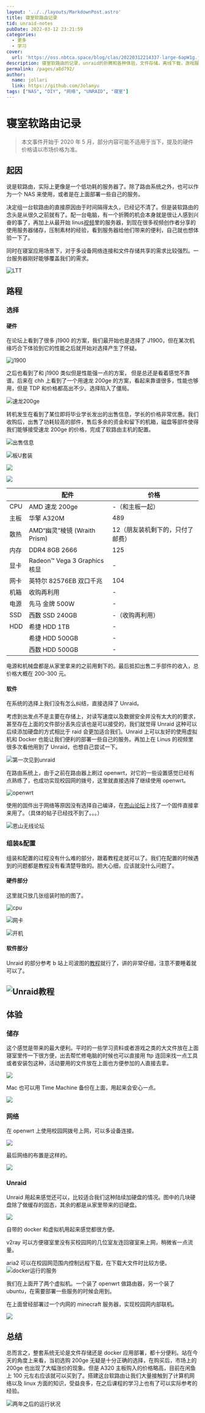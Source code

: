 ```yaml
---
layout: '../../layouts/MarkdownPost.astro'
title: 寝室软路由记录
tid: unraid-notes
pubDate: 2022-03-12 23:21:59
categories: 
  - 更多
  - 学习
cover: 
  url: 'https://oss.nbtca.space/blog/clas/20220312214337-large-6apW1g.jpeg'
description: 寝室软路由的记录，unraid的折腾和各种体验，文件存储，离线下载，游戏服务器……
permalink: /pages/a8d792/
author: 
  name: jollari
  link: https://github.com/Jolanyu
tags: ["NAS", "DIY", "网络", "UNRAID", "寝室"]
---
```


# 寝室软路由记录

> 本文事件开始于 2020 年 5 月，部分内容可能不适用于当下，提及的硬件价格请以市场价格为准。

## 起因

说是软路由，实际上更像是一个低功耗的服务器了。除了路由系统之外，也可以作为一个 NAS 来使用，或者是在上面部署一些自己的服务。

决定组一台软路由的直接原因由于时间隔得太久，已经记不清了。但是装软路由的念头是从很久之前就有了。配一台电脑，有一个折腾的机会本身就是很让人感到兴奋的事了，再加上从最开始 linus[视频](https://www.bilibili.com/video/BV1vx411B7Db)里的服务器，到现在很多视频创作者分享的使用服务器储存，压制素材的经验，看到服务器给他们带来的便利，自己就也想体验一下了。

同时在寝室应用场景下，对于多设备网络连接和文件存储共享的需求比较强烈。一台服务器刚好能够覆盖我们的需求。

![LTT](https://oss.nbtca.space/blog/clas/jnNsb2.png)

## 路程

### 选择

#### 硬件

在论坛上看到了很多 j1900 的方案，我们最开始也是选择了 J1900，但在某次机缘巧合下体验到它的性能之后就开始对选择产生了怀疑。


![j1900](https://oss.nbtca.space/blog/clas/20220312212521.png)

之后也看到了和 j1900 类似但是性能强一点的方案， 但是总还是看着感觉不靠谱。后来在 chh 上看到了一个用速龙 200ge 的方案，看起来靠谱很多，性能也够用，但是 TDP 和价格都高出不少。选择陷入了僵局。

![速龙200ge](https://oss.nbtca.space/blog/clas/20220312213204.png)

转机发生在看到了某位即将毕业学长发出的出售信息，学长的价格非常优惠。我们收购后，出售了功耗较高的部件，售后多余的资金和留下的机箱，磁盘等部件使得我们能够接受速龙 200ge 的价格，完成了软路由主机的配置。

![出售信息](https://oss.nbtca.space/blog/clas/Screenshot_2022-03-12-19-42-37-153_com.tencent.mo.jpg)

![板U套装](https://oss.nbtca.space/blog/clas/QQ图片20220312194447.jpg)

![](https://oss.nbtca.space/blog/clas/QQ图片20220312194345.jpg)

![](https://oss.nbtca.space/blog/clas/QQ图片20220312205957.png)

|      | 配件                         | 价格                             |
| ---- | ---------------------------- | -------------------------------- |
| CPU  | AMD 速龙 200ge               | -（和主板一起）                  |
| 主板 | 华擎 A320M                   | 489                              |
| 散热 | AMD“幽灵”棱镜 (Wraith Prism) | 12（朋友装机剩下的，只付了邮费） |
| 内存 | DDR4 8GB 2666                | 125                              |
| 显卡 | Radeon™ Vega 3 Graphics 核显 | -                                |
| 网卡 | 英特尔 82576EB 双口千兆      | 104                              |
| 机箱 | 收购再利用                   | -                                |
| 电源 | 先马 金牌 500W               | -                                |
| SSD  | 西数 SSD 240GB               | -（收购再利用）                  |
| HDD  | 希捷 HDD 1TB                 | -                                |
|      | 希捷 HDD 500GB               | -                                |
|      | 西数 HDD 500GB               | -                                |

电源和机械盘都是从家里拿来的之前用剩下的。最后抵扣出售二手部件的收入，总价格大概在 200-300 元。
#### 软件

在系统的选择上我们没有怎么纠结，直接选择了 Unraid。

考虑到出发点不是主要在存储上，对读写速度以及数据安全并没有太大的的要求，甚至存在上面的文件部分丢失应该也是可以接受的，我们就觉得 Unraid 这种可以后续添加硬盘的方式相比于 raid 会更加适合我们。Unraid 上可以友好的使用虚拟机和 Docker 也能让我们便利的部署一些自己的服务。再加上在 Linus 的视频里很多次看他用到了 Unraid，也想自己尝试一下。

![第一次见到unraid](https://oss.nbtca.space/blog/clas/uUVHli.png)

在路由系统上，由于之前在路由器上刷过 openwrt，对它的一些设置感觉已经有点熟练了，也成功实现校园网的拨号，这里就直接选择了继续使用 openwrt。

![openwrt](https://oss.nbtca.space/blog/clas/DfcfL0.png)

使用的固件出于网络等原因没有选择自己编译，在[恩山论坛](https://www.right.com.cn/forum/)上找了一个固件直接拿来用了。（具体的帖子已经找不到了。。。）

![恩山无线论坛](https://oss.nbtca.space/blog/clas/Oj6hze.png)

### 组装&配置

组装和配置的过程没有什么难的部分，跟着教程走就可以了。我们在配置的时候遇到的问题都是教程没有看清楚导致的。胆大心细，应该就没什么问题了。

#### 硬件部分

这里就只放几张组装时拍的图了。

![cpu](https://oss.nbtca.space/blog/clas/20220312214619.png)

![网卡](https://oss.nbtca.space/blog/clas/20220312214440.png)

![开机](https://oss.nbtca.space/blog/clas/20220312214337.png)

#### 软件部分

Unraid 的部分参考 b 站上司波图的[教程](https://www.bilibili.com/video/BV1nE411B73Y)就行了，讲的非常仔细，注意不要睡着就可以了。

## ![Unraid教程](https://oss.nbtca.space/blog/clas/20220312214716.png)

## 体验

### 储存

这个感觉是带来的最大便利。平时的一些学习资料或者游戏之类的大文件放在上面寝室里传一下很方便，出去帮忙修电脑的时候也可以直接用 ftp 连回来找一点工具或者安装包这种，活动要用的文件放在上面也方便参加的人直接去拿。

![](https://oss.nbtca.space/blog/clas/oDEdv2-Pply4K.png)

Mac 也可以用 Time Machine 备份在上面，用起来会安心一点。

![](https://oss.nbtca.space/blog/clas/time-machine-H5Du4F.png)

### 网络

在 openwrt 上使用校园网拨号上网，可以多设备连接。

![](https://oss.nbtca.space/blog/clas/Snipaste_2022-03-12_21-57-49.png)

最后网络的布置是这样的。

![](https://oss.nbtca.space/blog/clas/寝室网络拓扑图.png)

### Unraid

Unraid 用起来感觉还可以，比较适合我们这种陆续加硬盘的情况。图中的几块硬盘除了做缓存的固态，其余的都是从家里带来的旧硬盘。

![](https://oss.nbtca.space/blog/clas/unraid-dashboard-eNITTk.png)

自带的 docker 和虚拟机用起来感觉都很方便。

v2ray 可以方便寝室里没有买校园网的几位室友连回寝室来上网，稍微省一点流量。

aria2 可以在校园网范围内控制远程下载，在下载大文件时比较方便。
![docker运行的服务](https://oss.nbtca.space/blog/clas/docker-W1aCYw.png)

我们在上面开了两个虚拟机。一个装了 openwrt 做路由器，另一个装了 ubuntu，在需要部署一些服务的时候会用到。

在上面曾经部署过一个内网的 minecraft 服务器，实现校园网内部联机。

![](https://oss.nbtca.space/blog/clas/mc-GNEGzg.png)

## 总结

总而言之，整套系统无论是文件存储还是 docker 应用部署，都十分便利。站在今天的角度上来看，当初选购 200ge 无疑是十分正确的选择，在购买后，市场上的 200ge 也出现了大幅涨价的现象。但是 A320 主板购入的价格略高，目前在闲鱼上 100 元左右应该就可以买到了。搭建这台软路由让我们大量接触到了计算机网络以及 linux 方面的知识，受益良多，在之后课程的学习上也有了可以实际参考的经验。

![两年之后的运行状况](https://oss.nbtca.space/blog/clas/status-JNNcdE.jpg)